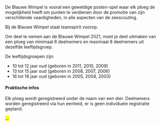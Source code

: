 De Blauwe Wimpel is vooral een geweldige posten-spel waar elk ploeg de mogelijkheid heeft om punten te verdienen
door de promotie van zijn verschillende vaardigheden, in alle aspecten van de zeescouting.

Bij de Blauwe Wimpel staat teamspirit voorop.

Om deel te nemen aan de Blauwe Wimpel 2021,
moet je deel uitmaken van een ploeg van minimaal 6 deelnemers en maximaal 8 deelnemers uit dezelfde leeftijdsgroep. 

De leeftijdsgroepen zijn:

- 10 tot 12 jaar oud (geboren in 2011, 2010, 2009) 
- 13 tot 15 jaar oud (geboren in 2008, 2007, 2006) 
- 16 tot 18 jaar oud (geboren in 2005, 2004, 2003)

#### Praktische infos

Elk ploeg wordt geregistreerd onder de naam van een dier.
Deelnemers worden geregistreerd via hun eenheid, er is geen individuele registratie gepland.

<mark>...</mark>
